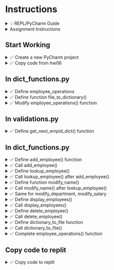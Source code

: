 # Instructions

<details>
  <summary>
    💡 REPL/PyCharm Guide
  </summary>

  - To toggle commenting, highlight the line(s) and press Ctrl + /
  - To move a statement or block of statements one indent to the right, highlight the statement(s)  press Tab
  - To move a statement or block of statements one indent to the left, highlight the statement(s)  press Shift+Tab
  - Avoid using backspaces or spaces to remove or place indents
  - REPL Comments
    - To ask the instructor a code question, highlight the line(s) of code and press Alt + / and type in your question/issue/comment and click on collapse
    - To view comments placed by the instructor click on the comment icon at the end of any highlighted code
    - If your issue is resolved, click on Resolve to remove the comment
</details>


<details>
  <summary>
    Assignment Instructions
  </summary>

- In this assignment we manage employee data using complex dictionary
- Each employee has four data elements - Name, Department, Salary, Email
- That data will be stored in a dictionary with keys name, dept, salary, email
- All such dictionaries for each employee is stored in a dictionary whose keys will be the employee ID we calculate for each employee
</details>


## Start Working

<details>
  <summary>
    ✅ Create a new PyCharm project
  </summary>

  - Create a new PyCharm project in a folder of your choice
  - Create a Python file - main.py
  - Inside the project create a new folder **hw07**
  - Create files dict_functions.py and validations.py
  - Download employees.pkl https://github.com/suchialex/CINS3002-HW07/blob/main/employees.pkl
  - If needed, download suchi_pretty_print https://github.com/suchialex/pretty-print/blob/main/suchi_pretty_print.py
</details>

<details>
  <summary>
    ✅ Copy code from hw06
  </summary>

  - Copy main.py
  - Copy the code in validations.py from HW06
  - Change the import statement in main.py to use dict_functions module
</details>

## In dict_functions.py

<details>
  <summary>
    ✅ Define employee_operations
  </summary>

  - For now place the keyword pass
</details>

<details>
  <summary>
    ✅ Define function file_to_dictionary()
  </summary>
  
  - It accepts no parameters
  - It returns the employees dictionary
  - In the function body,
    - Inside a try block,
      - Check if there is any data in employees.pkl inside the hw07 folder
      - if no data, then return an empty dictionary
      - Using context manager, unpickle the contents of the file employees.pkl to a dictionary and store in a variable of your choice ⏩ 9-11
      - Return this dictionary
    - In the except block, print `File Not Found` and return an empty dictionary
</details>


<details>
  <summary>
    ✅ Modify employee_operations() function
  </summary>
  
  - Call the file_to_dictionary() after the pass statement
  - Print the returned dictionary
  - 📜 Execute your code to check if the dictionary is printed correctly, you may use suchi_print
</details>

## In validations.py

<details>
  <summary>
    ✅ Define get_next_empid_dict() function
  </summary>
  
  Parameters: Dictionary<br>
  Returns: Integer<br>
  Description: This functions finds the max employee ID in the dictionary and adds 1 to it and returns the next employee ID in a integer format<br>

<details>
  <summary>
    🔑 Code Logic:
  </summary>

  - If dictionary is empty, return 1234 (integer, not a string)
  - Get the dictionary keys of the employees dictionary and store in a variable ⏩ Refer to 9-9f
  - Get the max element from that ⏩ Refer to 7-15
  - Add 1 to the max key and return it
</details>

</details>

## In dict_functions.py

<details>
  <summary>
    ✅ Define add_employee() function
  </summary>

Parameters: Dictionary  
Returns: Dictionary  
Description: We add a new employee to the dictionary and return the modified dictionary.

<details>
  <summary>
    🔑 Code Logic:
  </summary> 

  - Employee ID is obtained from function call to get_next_employeeid() 
  - Name is obtained from function calls to validate_first_name() and validate_last_name()  
  - Email is obtained from a function call to generate_email()
  - Department is obtained from a function call to validate_dept()
  - Salary is obtained from a function call to validate_salary()
  - Using all these values create a dictionary named `new_employee` with the  key/value pairs  
  "name" -> Name  
  "dept" -> Department  
  "email" -> Email  
  "salary" -> Salary

  - Now, to the employees dictionary add a new key/value pair
    - key is the calculated employee ID and
    - value is new_employee dictionary
    - ⏩ Refer to 9-4a
  - Print `Added Employee`
  - Return employees dictionary
</details>

</details>


<details>
  <summary>
    ✅ Call add_employee()
  </summary>
  
  - In employee_operations() function, after the file_to_dictionary() call add_employee() by passing employees as the argument
</details>

<details>
  <summary>
    ✅ Define lookup_employee()
  </summary>

  Parameters: Dictionary, Integer - (employee dictionary, employee_id)  
  Returns: Boolean (True if employee is found, False if not found)  
  Description: We check if the employee ID is present in the employee dictionary and if found, print all the available data elements for that employee in a pretty format like this  
Name: Mia Rose  
Department: CINS  
Email: mia@company.com  
Salary: 45000

<details>
  <summary>
    🔑 Code Logic:
  </summary> 

  - Convert the user provided employee ID to integer (this might raise exception if user enteres non-numeric values, so use exception handling)
  - Using in operator check if the employee ID is in the dictionary   ⏩ Refer to 9-6c
  - If yes,
    - print the name, department, email and salary
    - return True
  - Else
    - print `Employee Not Found`
    - return False

🚩 Important: Before you print each data element, make sure that key exists for that employee. ⏩ Refer to 9-6c or use the get method with the second parameter
</details>
</details>

<details>
  <summary>
    ✅ Call lookup_employee() after add_employee()
  </summary>

  - Get user input for the employee ID that needs to be looked up
  - Call lookup_employee with the employees dictionary and the above employee ID as arguments
  - Test your code with the most recently added employee
</details>


<details>
  <summary>
    ✅ Define function modify_name()
  </summary>

  Parameters: Dictionary  
  Returns: Dictionary  
  Description: We use the lookup_employee function to see if the employee ID is present in our employee dictionary, if yes, we get the new name from the user and modify the dictionary appropriately
  
<details>
  <summary>
    🔑 Code Logic:
  </summary>
  
  - Ask user to provide the employee ID to modify name
  - Call the function lookup_employee using employees dictionary and the above employee ID as arguments and store returned value in a variable called found
  - if found is true
    - we ask the user to give us a valid name using a call to the validate_first_name and validate_last_name functions
    - Then we find the appropriate dictionary element and modify it  ⏩ Refer to 9-4a
    - 🚩 Do not forget to change the employee id to integer
    - Print `Name Modified Successfully`
  - Outside if block, return the employees
</details>
</details>


<details>
  <summary>
    ✅ Call modify_name() after lookup_employee()
  </summary>

  - Call modify_name using the employees dictionary as an argument
  - Print the employees dictionary (you may comment it out later)
  - Test your code and make sure employee name is being modified correctly
</details>


<details>
  <summary>
    ✅ Same for modify_department, modify_salary
  </summary>

  - Do the same steps as above for modifying department and salary
  - 🚩 Do not forget to convert the salary to float
</details>


<details>
  <summary>
    ✅ Define display_employees()
  </summary>

  Parameters: Dictionary  
  Returns: None  
  Description: We use a for loop to go over the employee dictionary and print all data elements in a tabular format

<details>
  <summary>
    🔑 Code Logic:
  </summary>

  - Start a for loop to go over the employee dictionary's values
    - Get each data element using the loop variable
    - For example, employee name would be  `<loop_variable>.get("name", "-")`
    - Do the same for other data elements, department, salary, email etc
  - Display all these values in a tabular format
  - You may choose column widths and alignment to fit your data

</details>

</details>


<details>
  <summary>
    ✅ Call  display_employees()
  </summary>

  - Call display_employees() with the employees dictionary as argument
  - Test your code
</details>


<details>
  <summary>
    ✅ Define delete_employee()
  </summary>

  Parameters: Dictionary  
  Returns: Dictionary  
  Description: We use the lookup_employee function to see if the employee ID is present in our employee dictionary, if yes, we delete that employee from the dictionary
  
<details>
  <summary>
    🔑 Code Logic:
  </summary>
  
  - Ask user to provide the employee ID to delete
  - Call the function lookup_employee using employees dictionary and the above employee ID as arguments and store returned value in a variable called found
  - if found is true
    - Delete the appropriate dictionary element  ⏩ Refer to 9-6a
    - 🚩 Do not forget to change the employee id to integer
    - Print `Employee Deleted Successfully`
  - Outside if block, return the employees
</details>
</details>



<details>
  <summary>
    ✅ Call  delete_employee()
  </summary>

  - Call delete_employee() with the employees dictionary as argument
  - Print the employees dictionary to test (you may comment it out later)
</details>


<details>
  <summary>
    ✅ Define dictionary_to_file function
  </summary>

  Parameters: Dictionary  
  Return: None 

  - Pickle the employees dictionary to employees.pkl file in the employees folder  Refer to ⏩ 9-10

</details>

<details>
  <summary>
    ✅ Call  dictionary_to_file()
  </summary>

  - Call dictionary_to_file() passing the employees dictionary as argument
</details>

<details>
  <summary>
    ✅ Complete employee_operations() function
  </summary>

  - Call the file_to_dictionary() function
  - Inside a while loop that runs **until user presses 0**, print menu of options, get user's choice and inside the if-elif-else blocks calls the appropriate functions
  - Outside the while loop call dictionary_to_file() function
</details>


## Copy code to replit

<details>
  <summary>
    ✅ Copy code to replit
  </summary>
  
  - Copy the contents of validations.py and dict_functions.py to replit under folder hw07
  - Comment out the existing import statement and code in main function body
  - Copy and paste the import statement and code from main.py in your PyCharm Project
  - Submit the URL on Canvas assignment
</details>
